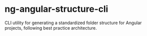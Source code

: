# ng-angular-structure-cli
CLI utility for generating a standardized folder structure for Angular projects, following best practice architecture.
